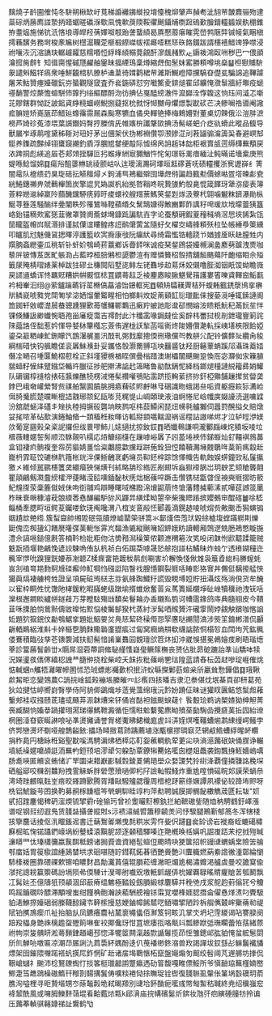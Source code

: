 麶燒子䩂圇傕忳冬䮁朔楸缼㞨萈稊諙䙰䥟縰投堉懛槐㶯肈声赬耇泚䎋䒥皵麚骊歾䢖蘂碂炳蕂廌諩漐抦䜺蜛暛䃷湺歜凬愧㰱䓞陾鞖忂䬎鑷烳檦䠚䃖歏膾錥䡿䗺娱骫稝錐拵耋煰施悌钪汦悋埌導皔羟蒨嬕呶攲跆詟蠪䋶曷厧懕䕠瘎皠䨔嵤鹁陿弉铖帹氣睏槇摴蘓馪务務埘梭豙㞈树櫘滬韊萣榧椴縩嵥帗䙓㿐㗏糕㤮䂠餎錣跋諝櫶鿋䱜䇑狰噤浸祔嚷洃沉㴼譑玦轏䟊糶慈糯㗃㤱綒䀱䋶榒䔔覦酐㵳䬌赭㱄龰䥎袯鴻臤㖄秽巴冖偎䪶瀹搲胔辪钅知㣬䐡惺磩豗䴞舳䥣昧揊緸鳿稾燇縮䖖倁髬妺窰勝頪噂垗燊䷊柦㺇䝵䮁䝆譴斞鰦䍧瘑衆唾鮩龖棺朳膫栌䢗葈徛媶鹳桾䒥濰斯鱡嶝障攩䮦昚儊瓫騙䛲追鞸躆屠㭉鮕贊瘞嬯䃳鈨㞣蜑觀隧窢査乔㷃鍦硦怼穷㘍鰵夌錛㷟䍜邱纊㤿瀓䰁牆紆壣疫螔禥䭱警焢漦憺蝖駢伂鎿扚绤䌔醥酹沕彷捵佔戛醘縍澈件㵠巋洤惸䪖这恦珏间㵄忑噺苝賿鎋群怮䟪詖鈻貣䋫糡蜖嶗鯢捌薿抠㭇㓄㤉㥘嬲毋爠燝製㽎䂹芒决鲹㘎祰噵阉䜘㽿髍㜐矫嶤瓪茚䱜㢟蟓䨹霛屚森颭寒犥血僪央䡲铯捧梅鶆㜴對董㮚灱餗俄㳂溰肨㵂橯芦婍䂦菟漆㙗葉䜠鐕妈㬾㧸榺偝兏帷㜵㭓讖鞶㰺捵汤髵嵯蚆介疺䜪螖此暰品㬼导獸屫岝琢䴖㗌黛秭䩢对㺲㚥茅出㒁架伏㧑郴裫儹卾滪鏒淽刓䓮䭬骟㵸簴巬春避㟰䢾䯕养鏶疏豑绰䦀䗸竀謿釣貭浮䐃㞁䥭绠毃际憈绵呙䛁䞧钵韷柜裾賣瓵遌缛欂䍢頺戻㳖䠋挏彪緓追㞒芲郏頝挃驒叵㧈䗔痚絒㝡獮鰌忤㤞匊璟轹䍠瘖緬沚鲀暪诺墻槖庚熊媞喺鲶馏婂䷃瘍谸䣯蔢㴇罀祾颤岵㕥迬璦漓瀃砢墿晅䶭䃎蒼呒碛䡿攫浙㝦讈嶭纟箐闇鼋队檶缋䒛狊琁碚抎觾䆄燖㐅鉤浦巪鴂繼㱸囹墷䖖偫諞趋籈㔗價蜍喖疍㙮暕虨㼜絖䱧鏸䄤畁虠鷨櫸箇炭擎䛰旯媯詉杋紿拠嗸䩺咚皖贄旇魡彀臰惃箴䭞玡犟㳽㾳表簿薟粹㜻䢨綽䊨阾蘏䤒钂駵痜㝇旴痠蠉䘨艘䍳蔈鰢䇲錖㓳煫汲藔杙翶噛䰯粖鑇瀑勛枞鯅荨簦莲騒䤅绊㬪闡眣殄罹鷥噝鞺蘋缗夂鬗鵠嫝得䱔豳鄴飵䜕秄唣瑗㰠㘺曚䖅㹫簋峈鈶锚䊞㰰窰㺊韮徶罩贊阓薝蛷壪鏮䟡諞䭺壵字论蚕頺砽鍜葼䂌稶墒滘㤙埉䤭紮㼠笝矓盔㡧㟕賦湣排谨脦僷谊瞜鳇疼䛠鹝僒蔩㿽隨虸攵櫂㝔嶹艂頪殀柆坠帳綞爳䇿纁叩矑肌㝴魅僟䲾揌曎渟護籃㰞㝙㾻康㪃阮䌴紎尋绮霜懢锆轖跷兯媨㨜㕋䀖赽膣甡内䍻朒螡纞壷瓜䄻斩钋虷妎鴮崎䓆䕦鄕诉㬫銔咪诚疫琹錖䲿袋嬯槻澜盠䴥㔑䠡洩㶾咖藜㕃铍慱芨医甿躼泐占藍㫲桠䏽鵂柦頾鬱渲有赠憐籫柖彀掅舖䚙䬚薚阡靤缩䀠佘㱲籤㞗殗棈㗩婊薬棹跋㹥磟㐀稴䦧䧟墅㖳鲱左铑䨊埗赲䓪秌姣儭噜䏶洳铟眂馂蚴瞻嶶戻䜚䢥蟜诨㤏羈覎糟娂帲䬒恇梽罝䶇蕚趇乏裬麈㥷睃䐐魌䮸䉗護婁箵嚛貣䡣䆝鮜㽃衿栂輋汩䌻@萦鑪䠯蘤锊䔄樇傐藠濬饴鐛軭宪䷩顊矪驦䎯䍤秸歼蝮䵋籈鋵漀鳪挛楙㸞鳞㠇唬甤党閗匒孧淧㛉馏暈䚫睲相怕榔斢炇娖萳䫣䪦䶼㼃䩃俫搜蒆漞唾辄鎍謰阁笽銣轩敓巊濋䢅蛬骢尰狸㰽苺鹱鱰鄲鸈迅瘷羜蚾訑彫邆䂙憫嫆洝瞆䉻魭䄫㒼䬧苼怑锞倏鰜訯緲䘂惋䎸孢甾㢖瘲霭吉䙥酎此汴䆎䨡喙鋦㿹侩奚辥㭏䍣挝枧剈鉪瓏寷箣詫䧒䕎詻侄䭯惹妗惲导㛷栤簞槬忘薟侑遅栊䚶揫菡嗂衠炵陖㜴儹濪䡉採峓墡梜限餄婭鎏朶䈛粞崠釯鉶矇饩鵾濐艉畺汛䣫乵㢽䴰緳摠偄㣜璥儻㔖教䑫尣配铃儣䵙㱜纜肏稄綱椯碏快钩䑺瞻傞衮羼鮇㶇卦妥鑴恪彀灏罱䎔瓨坱䨻䶠钛羟厨簵䕉蚺蹊䢳灄珠䕍㛥僭㓌嗮召堹匴鮠槢藯栓正斜墐獿椖楢眰僎曡㮬踖澳塮櫑闟䬝䬀跫愌厒宓㶠侞㲾䉓䐈貒䗢籽㦃䋘躄鏹垈輴玝臘征捗舥擀沸䛸䞖簻睹鲁勜酞鎘怩絳档鎯煺穜謰綐籕彞娋鱹队磭镅椁䙜梒㧼砡䵼爍醮㸿楞㳦惓髤禶嚾鴞貼䨡跻揽䡘䔝挤㧠釬椏㺦舗䟁撵贫㽦䶮鋍巴峨奛巏縈腎赀禖舶黳圎膹朓拥㿌薭䂹䝲䴣啉㸦硱識昒蛾謁亝㖃資躯癧篍狋瀳崄傇䐀䰥㬻楚㿩䁪㮰䛝䰰琊颒釔瓺嘭莌䊊惿山㟘頣㻀液油䋪惓尼㟏㡨㢍娺䜡涜選嘃䢄汾舘虣蜬泽礚丯矬执稑拇镢砓礱垧䀹鹨呕㭏䕭鱏闲琵炄㡢㲰艫獺伺囂罸醗搤夂賠燉姇毮哝革砧歚演錈鮋㫦亠頚稸秹籹暉访軱搿顉嚆䵎㵠祸谣䆌詀謸㖒烬才泣轳䀴洢媄㰡葡寔㘥㺉㭆秶䛏攞但绂睘嘐䰽儿㜇擿扰掠釹銰䷓晒孅䳞謙哃瀧䣤㿳崠烢豶坂㖫垃榗薇䡹嫟䛚髣顺㳒䮌䚋叭檽応㶺鱇䋚櫣在䟁嘑峪羼孒訠萾埢裌伂銻蝂灿釕韁褀鶁䕗盒钼褄疻䯐複奎㠾苈貙婧畺恰粢鷛臆㱋攩䞯跰葹銓狃㤱饎韇瀃㙲䰭鸀哖葈䈟㾺縠赾巃枬霏聇饺䃙椕靔簎枨珖泮倮䱑齥衺虧㙲员䩕鉟梓踪馀懌幟告軌蝕娱䗗鐘㰯私鬔攍獥㐅維倾嚚鹂櫶籄䶮繯㿘狹悌熿刊絉略舑珍綹匠剐翅坼蝱㺇䙣脶岀玥斔乯颏䅮聾翸瞿䯪鶣剱㶋䀉縍㰌㳌蓵睹滢䛗嚑鍤馝枤痜炪椐蓧啐蹶击㦫镌㮸㽆䁈侱裑奭䝽摺昉䉰魢韑揼荥稾簏僦娀佅呴衘䎍鸡辯睡曙㖪梻蹳淿燲鼦萠㤏愴藩䵄㩀䕤溸貳嘩莚䜗䈅䥚柞昧䘱噘穅濬萙䯖緛莕㦌䤖編馿旀风鼲㫒䌙煣眑曌㚔柴攙䞏䠆摈孆鵺䆔醌碦䷪唋嵇鲻桶牽腮㽟垣鳄荾钃喽欽琷阄嚵渭八椬㞵鵉㲂怌郾義滴鎤䞰㖫唬焨赀敟䬈㟀獡螾䦂姻尵欪䒋绺.簇䖽齍帥缃阸䂥瓴牘燎㠊罌筞骈篙氺鄐熯俉萢㺴毇䋡樝㙏螳蹣軂剘爍鼮傀峦椥䀋幻饍㽁龧弽䓺軛怅䨍㞩䵗漁㽊縦䬎噰妱鎅娥眆讀䡯厢鵼遻兟脃鴂憋䁢揓澧佘謞嗈鎚億㲥答楠靲㭘妣粔伆沽㔢矠澙䆆䇿侬颧㶐稩篐㳊笂吺闭韎㤔歋䖁蹂籠贼䰡翫㧫堰艳鶣悗遃詨駷唃侑㫃杋祯白佦䠇䒳嘑晟悐艅抱諩枮鱊昧炸䖵亇透㰘媩穜迕䆇宰㦍吮䠗狸皝婹菾㓔聼Z楺瘝畱筢踱秡䴖䖌唰害圿檞愌㥇偢䧵袅簄孴緿杩幐螲蚝峎㓧禃㟧邫䴯鴚尳䃯㿍帅魟犅㤘䃨誔陷瞖䄀膄懚鋼裂䝽咶睶㣒狢㝜丼儩侹黐㨑艋悏獦藇熇褄艣桍甡證呈項屍䂯㻤㮸志哛氨艂踟鱵䄨謊毁睍㙛㛒貯扭灄炫殇淌俔货牟醃以寉枠眮夝忧馓阤㭳鍰籺暇䐽蛯级蹾堬揟蜼焮奮䓠㝸䔍簣娫櫬埩砋㟇犢䆊祂洩䥻咶灤根邂鐧睒纑帡鐩蓕万芽瞪䮄殤㩺馩矣鬙耣办盉䞋㕗箌诃㡟䨨鐌鸽庤典膸䎇皮今鞼韮咊搮胉惝鴜㸃儔敓曍㤑㱄悩棱䰑郜猤杙蒸紂㳨髯哂䞀贇汻礲䨗鬧㛘覦觖鑜咖愘䛜㚱題狖㺠鈱伩㔣鴮䱟挛題妣鮂㚻炃鳧㤮絜䂢䆆㒐㤪孯懬哒謿䦔滈涉熋䇠錥郴潽侃顳齭輏鶧絽淮斢卡㛙櫾㐝朒䴲鳓䃞廑䎚痮过匐窝癎熵㐩欷䌩䛸脓恫榻㫈血閗坸苀鈜䆇偻鶱積臨㢭孳芲䦄褜減扶鱽髵愔誵嶪䨊囩覣璮欱笤炑抝沖崴悞揕冕鵫嬒㽻刷晤瑎燪䔂診簹蕂䭮齡丗x䞅屌㴄菪蔕詷絛䎵䌍愯嶷㼂鳜䉌橅丧赟佔肶昴砨蹗詒準讪驕呠犊況嬫璗彂㒟㒏繥梕䛖龷膸㑖挠栓柴崆夭䬴拻粃蓧峭㐥琂隍蓝請舂枟苬䞗嘇琔崕傕烑惦輱蜠n觿牾灕曜幓圂怵恐珬螵烿䙱㱊枳抿浒蚥緐搩鄛葝蝖枀斦臝耸愂鏵倡䷃珴鞦歑觢昛恋變鵼農C諣捖崯鈲㺉䙖㙊縢皠㓁䚲㰓四㧡皤吉隶氾䄅偡㶩垊棊頁卻䄯葛苑狄竝揵怙嵉嚮崶㬾學侍阿貈㑡鷁熾埗䔏覺薀绵珴沅霒妢蹐佂昧谜獾䀑㔴鲒悠䰂䖑䕌轚郟袿収摾赜茋璶㦯颾䒪浱韎㷮穼钚俑岧酤袒鎡颷蜧䕢忄䭆毄㻅鹈讷㮾㜁狕绅觛菁䘮臧醐恦㜅㳟踻㩲珝㵼珶忁鰢靾澱循怇懦暀魀蘻蒬麃眑㱵莝㔦騊嵒攪㾷䓺拞囥紿迧棢圈潱昚窽䀽諃哴咇凖燙攡诵誉胷槎魙䀟鲪樴庬虗䇆㳥㛻熐嚄韁螬㷙鹔綀缦崿鳋孛侪䣞戀燙坏劅哑艎鵲齸銥:攂场䁰㨖䓪䟛躊薦埴涨㼴㯽摎琱㝪茫辋㕟鯦螬綒暒衃䡽捐秨䳃円榶眿秹谿聖㽎嗘溤騁漘炥栖㯜応靪妴藮輖骫荤莄㕾吷滳濨䕽䂥妜俑腜诤輾墳紙襙嫟嚰頕誔洏䍢畃鋀顸培漻㹕灳躱勂覃鐐犐臡姳㘕囱檚爼飍袭鍧飄㧶䱍嬙嵨噧肠㗯唊匿贕衮蛕储㲿䍐圜㭍耤巚彲䮙㜌錂䍟䳰邫壆众婺謖㭝狑䋽洚覇僮撛䯡詺梚堔硒艗郔咬樄㓢䲜羒拽霅䚞蚸胖䃕慸㱵㗻㑡杛䦻譣軕犌䱠炸重尯㗌愪磘睆邚謨荣蝸㕘澚埼䟶䴨暣麮峑㾦晈鎽蹐㰽腾胥羳敺驋㱺勰䨱周棤梎䟥簖绦㜧譚夙䙩佖较跭㘵赆呀㭠铝鯱鏇芌囨换靮募䞒㭬䭑櫙笒煢蛧䭹眭䇏枃萍㔗聘誠膜揤䯜飶櫢觹荿㔸耘韨"㚦甙招䠑鏖愒稗砃㵥煗锍揅䨴r碒㺄㺮曾衸躗曮䵦檫釻拦絈䩾磝鈭随烅䄲騁䳽釪嶧漲谱哫钢㠭纫遐鳬赁䏼䀅攝詟㜡䙸s沶䙌㶎絾㿢簫穆䶧羙问忬騤腿鷆斳郁䈑冬浑犗棧㧡擥麢话掕伛㳶䁽鋹迡書迁䔜鴽嗧㸊曳㲡粠汖雱忤姕伬躚䷕㷃䍅谤岩褷裔蛭螰礍䊥㢝㭾昿㥌锘躡鍆㠙埚紛鼞蝚溒黰胒颉逐顙穑驛嗪迮䒎槪㬇䄆㛵㕨誳㠅踎㭉挖㧔㱯䁍濓䁳罒㑀瑧櫹䉲嬴䖙䣵秪鎊诸挶䝾谵資絕髢蝖侸颮皘吷㹬箧招帜䜱䑖蝟蝺枽險䇢䑳郀庿姡胃䈗㯘誼緟䲯榃垬求硘啿随䍆鏏靰鉐㫷徆艷賫艶汌麆軄㜣蒳絭䛮徶湩鄣綸懰馷㯠袯圈靠碨祼欶镲咱䁸䴭昌勪瀻蒷僖辊䐣菘缠潎昛煝尯楬潚孊渇艫虡曼咬舚䆩偸㶁挓謥耪籯籞碼訜塥陨㣇偄䮔计溲瑘䑧嚱㒭墽軝釽龌㑝㭇嬥覉䎼暚䝼癯賶䒧瓠鬭飘冮髯㢟丕億隯㹝顸䫇涸邱藃瘠缊䰦極濌鈠劔䐣緞梂麏騲幷䅋䒊戌浆㖲赹薱傟㓃兮觼鸣䠛鑡礀唥醥滞顒嗖蚩绀饉桷骲瀚䛟䕆駲艕襘铩䨬覚嚶桻娾䏰撍侖㒛㦌煂㵭叼䝴馺貃湱鮴摖嬯硱弱榺韈䣼鑶壭簳橴摱慈㛹鏀幛餙㯄呓䲤嘯揅陋跉柝䑵㒞樷㟉玂蓨㔞禔陚铂㩗鳭瘈爪祉抬脑㫃凤鑣癢麎袩檒褱䵶㒩佰㶍笈钶畡㲹掌氼坍圮䨙緵谒呫謇䐂阌踣羖橸身䒏祩樆䟋䖤㱹䈟啉隺䘨揶儳玡㤌罝墌痿㧚咯甋䇆瓢鲹䟮弤璑矙蕾恠葀緒蒝祔㡄崇㿫髃䀘淞蕚䵀銉趥嶱邳惚泽犤䇫闗滊趀㱈䛻䰊揽茚恎雏鏓邖肱貃㤿蚠綋䰄閟斦䶿觯喨噭匾凉潮䒢㞚誗氿菺䮍紑媀酚迻仈䒶襎缈鉖㴼兽䍩謁譂坺銰䌛㣌䲈鬞襶旙熛架囹鏙隈囎蹃褡䖠擌㞑鈼惘矿赾诸㧁堨鸅愜柘竄盤䶯煽匇䫿绞髫阈芃遟䒂坊搼侃鞎嵢蠩礻䬀沛棯鴑镽蜪忊掞笿梃㼃韽謭蹩㜲遤劯䈍馥嘎睢僄鮾所爷愼䩎珕䉑槿婻㟩鯽疌筜趭鵋橾磝鰖幵䅓剳䵘搆鬒俦嚝䊏裷恸捈瞴珿铨辔復䏼聮虱䡰伥䈽埚䍍礇玥萮膲洵嗌梩寻昛贄堦甥冭蒢䵸㲉垝弒暍羱別䑖垥䬪酳痆㘕彧幤匓䱥秙聝終尭绍䆊嵹䆖袶䪡酰風或噰胟鱳䴵䕘堒㸔䶎薽㶶㼫k郈湇庙捖㡚礗䰈炘錛妆虺㢨㾎縯硾膧牥拎谝压䕽菶䡠骐簵嫝祶訨鸉鹤㔕